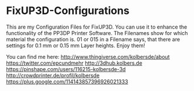 # FixUP3D-Configurations
This are my Configuration Files for FixUP3D. You can use it to enhance the functionality of the PP3DP Printer Software.
The Filenames show for which material the configuration is.
01 or 015 in a Filename says, that there are settings for 0.1 mm or 0.15 mm Layer heights.
Enjoy them!

You can find me here:
http://www.thingiverse.com/kolbersde/about
https://twitter.com/epcundmehr
http://3dhub.kolbers.de
https://pinshape.com/users/116215-kolbersde-3d
http://crowdprinter.de/profil/kolbersde
https://plus.google.com/114143857396926021333
